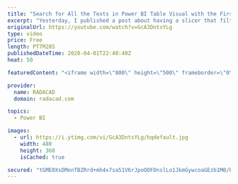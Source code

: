 ```yaml
---
title: "Search for All the Texts in Power BI Table Visual with the First Three Characters Selected in Slicer"
excerpt: "Yesterday, I published a post about having a slicer that filters the rows in a table visual in Power BI that contains the characters from that slicer. A friend asked me what if we want to search for the first few characters? that means selecting the first character, then seeing all the possible second"
originalUrl: https://youtube.com/watch?v=GcA3DntsYLg
type: video
price: Free
length: PT7M28S
publishedDateTime: 2020-04-01T22:40:40Z
heat: 50

featuredContent: "<iframe width=\"800\" height=\"500\" frameborder=\"0\" src=\"https://www.youtube.com/embed/GcA3DntsYLg\" allow=\"accelerometer; autoplay; encrypted-media; gyroscope; picture-in-picture\" allowfullscreen></iframe>"

provider:
  name: RADACAD
  domain: radacad.com

topics:
  - Power BI

images:
  - url: https://i.ytimg.com/vi/GcA3DntsYLg/hqdefault.jpg
    width: 480
    height: 360
    isCached: true

secured: "tGME0XsDMonTBZRrd+mh4x7sa51V6rJpoOOFOnslLo1JkmGywcoaGEzb1M0/bFiWjMGoto/nugx87odaf5yT4xiTebztHxIW+9CpWQpWbAd/eT0YCJJJsHv3i+Vv59tMfb1z6BCCoz3WH2pLZjO/5FkLQLqGvQCGkyXgcgDXjf8bnMawcgVQF/lDbzcLl1xGEx40pl2Gnes39+uwLA8mvDo64VoBnNmkER2ubdU83n1irv4rAhzRMFWviRbxQXeGO4AOxVjbUyTvky4GxdazkHPG+129DQMH9bdBFGBAkUE4p1VxnLqL/5l3FSE3BBGBIEZenYVolhh410XovrojVj+QRQHdo1cJwWj3yQGp74dMCaAQ+feRQ4WlsgU6NrXoD+s4LsPzun5Bk0mGky0xs0Xj4BQlclX5aTQsBZG3XIw=;YlSD7w1JxznDW0wjtmbXsg=="
---
```



